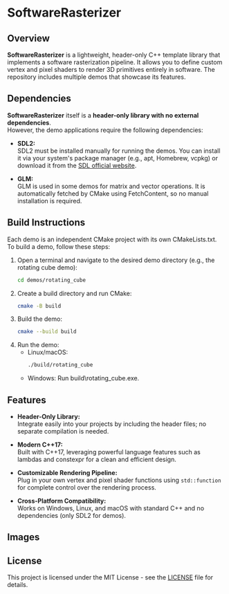 # SoftwareRasterizer

## Overview
**SoftwareRasterizer** is a lightweight, header-only C++ template library that implements a software rasterization pipeline. It allows you to define custom vertex and pixel shaders to render 3D primitives entirely in software. The repository includes multiple demos that showcase its features.

## Dependencies

**SoftwareRasterizer** itself is a **header-only library with no external dependencies**.  
However, the demo applications require the following dependencies:

- **SDL2:**  
  SDL2 must be installed manually for running the demos. You can install it via your system's package manager (e.g., apt, Homebrew, vcpkg) or download it from the [SDL official website](https://www.libsdl.org/).

- **GLM:**  
  GLM is used in some demos for matrix and vector operations. It is automatically fetched by CMake using FetchContent, so no manual installation is required.

## Build Instructions

Each demo is an independent CMake project with its own CMakeLists.txt. To build a demo, follow these steps:

1. Open a terminal and navigate to the desired demo directory (e.g., the rotating cube demo):
   ```bash
   cd demos/rotating_cube
   ```
2. Create a build directory and run CMake:
	```bash
	cmake -B build
	```
3. Build the demo:
	```bash
	cmake --build build
	```
4. Run the demo:
	+ Linux/macOS:
		```bash
		./build/rotating_cube
		```
	+ Windows:
		Run build\rotating_cube.exe.


## Features

- **Header-Only Library:**  
  Integrate easily into your projects by including the header files; no separate compilation is needed.
  
- **Modern C++17:**  
  Built with C++17, leveraging powerful language features such as lambdas and constexpr for a clean and efficient design.
  
- **Customizable Rendering Pipeline:**  
  Plug in your own vertex and pixel shader functions using `std::function` for complete control over the rendering process.

- **Cross-Platform Compatibility:**  
  Works on Windows, Linux, and macOS with standard C++ and no dependencies (only SDL2 for demos).

## Images

## License
This project is licensed under the MIT License - see the [LICENSE](LICENSE) file for details.
